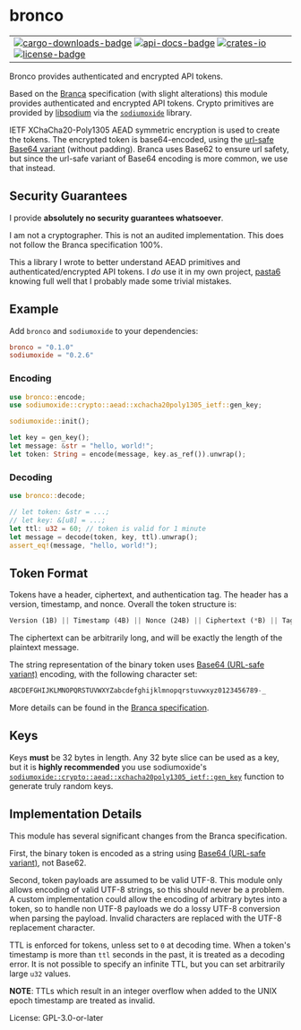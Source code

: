 # bronco

<table>
    <tr>
        <td colspan="2">
            <a href="https://crates.io/crates/bronco" title="Crates.io downloads"><img src="https://img.shields.io/crates/d/bronco.svg" alt="cargo-downloads-badge"></img></a>
            <a href="https://docs.rs/bronco" title="API Docs"><img src="https://img.shields.io/badge/API-docs-blue.svg" alt="api-docs-badge"></img></a>
            <a href="https://crates.io/crates/bronco" title="Crates.io"><img src="https://img.shields.io/crates/v/bronco.svg" alt="crates-io"></img></a>
            <a href="#license" title="License: GPL-3.0-or-later"><img src="https://img.shields.io/crates/l/bronco.svg" alt="license-badge"></img></a>
        </td>
    </tr>
</table>

Bronco provides authenticated and encrypted API tokens.

Based on the [Branca] specification (with slight alterations) this module provides authenticated
and encrypted API tokens. Crypto primitives are provided by [libsodium] via the [`sodiumoxide`] library.

IETF XChaCha20-Poly1305 AEAD symmetric encryption is used to create the tokens. The encrypted token
is base64-encoded, using the [url-safe Base64 variant][Base64] (without padding). Branca uses Base62 to ensure
url safety, but since the url-safe variant of Base64 encoding is more common, we use that instead.

## Security Guarantees

I provide **absolutely no security guarantees whatsoever**.

I am not a cryptographer. This is not an audited implementation.
This does not follow the Branca specification 100%.

This a library I wrote to better understand AEAD primitives and authenticated/encrypted API tokens.
I _do_ use it in my own project, [pasta6] knowing full well that I probably made some trivial mistakes.

## Example

Add `bronco` and `sodiumoxide` to your dependencies:

```toml
bronco = "0.1.0"
sodiumoxide = "0.2.6"
```

### Encoding

```rust
use bronco::encode;
use sodiumoxide::crypto::aead::xchacha20poly1305_ietf::gen_key;

sodiumoxide::init();

let key = gen_key();
let message: &str = "hello, world!";
let token: String = encode(message, key.as_ref()).unwrap();
```

### Decoding

```rust
use bronco::decode;

// let token: &str = ...;
// let key: &[u8] = ...;
let ttl: u32 = 60; // token is valid for 1 minute
let message = decode(token, key, ttl).unwrap();
assert_eq!(message, "hello, world!");
```

## Token Format

Tokens have a header, ciphertext, and authentication tag.
The header has a version, timestamp, and nonce.
Overall the token structure is:

```rust
Version (1B) || Timestamp (4B) || Nonce (24B) || Ciphertext (*B) || Tag (16B)
```

The ciphertext can be arbitrarily long, and will be exactly the length of the plaintext message.

The string representation of the binary token uses [Base64 (URL-safe variant)][Base64] encoding, with the following
character set:

```rust
ABCDEFGHIJKLMNOPQRSTUVWXYZabcdefghijklmnopqrstuvwxyz0123456789-_
```

More details can be found in the [Branca specification].

## Keys

Keys **must** be 32 bytes in length.
Any 32 byte slice can be used as a key, but it is **highly recommended** you use sodiumoxide's
[`sodiumoxide::crypto::aead::xchacha20poly1305_ietf::gen_key`] function to generate truly random keys.

## Implementation Details

This module has several significant changes from the Branca specification.

First, the binary token is encoded as a string using [Base64 (URL-safe variant)][Base64], not Base62.

Second, token payloads are assumed to be valid UTF-8. This module only allows encoding of
valid UTF-8 strings, so this should never be a problem. A custom implementation could allow
the encoding of arbitrary bytes into a token, so to handle non UTF-8 payloads we do a lossy
UTF-8 conversion when parsing the payload. Invalid characters are replaced with the UTF-8
replacement character.

TTL is enforced for tokens, unless set to `0` at decoding time.
When a token's timestamp is more than `ttl` seconds in the past,
it is treated as a decoding error. It is not possible to specify an infinite TTL, but
you can set arbitrarily large `u32` values.

**NOTE**: TTLs which result in an integer overflow when added to the UNIX epoch timestamp are
  treated as invalid.

[Branca]: https://branca.io/
[Branca specification]: https://github.com/tuupola/branca-spec
[libsodium]: https://github.com/jedisct1/libsodium
[`sodiumoxide`]: https://github.com/sodiumoxide/sodiumoxide
[`sodiumoxide::crypto::aead::xchacha20poly1305_ietf::gen_key`]: https://docs.rs/sodiumoxide/0.2.6/sodiumoxide/crypto/aead/xchacha20poly1305_ietf/fn.gen_key.html
[pasta6]: https://github.com/indiv0/pasta6
[Base64]: https://tools.ietf.org/html/rfc4648#section-5

License: GPL-3.0-or-later

